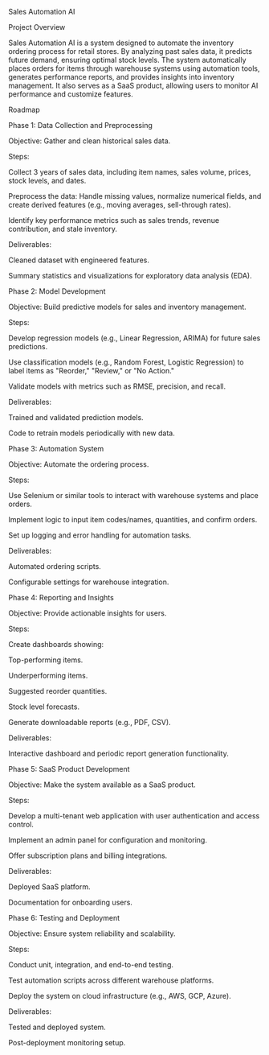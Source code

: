 Sales Automation AI

Project Overview

Sales Automation AI is a system designed to automate the inventory ordering process for retail stores. By analyzing past sales data, it predicts future demand, ensuring optimal stock levels. The system automatically places orders for items through warehouse systems using automation tools, generates performance reports, and provides insights into inventory management. It also serves as a SaaS product, allowing users to monitor AI performance and customize features.

Roadmap

Phase 1: Data Collection and Preprocessing

Objective: Gather and clean historical sales data.

Steps:

Collect 3 years of sales data, including item names, sales volume, prices, stock levels, and dates.

Preprocess the data: Handle missing values, normalize numerical fields, and create derived features (e.g., moving averages, sell-through rates).

Identify key performance metrics such as sales trends, revenue contribution, and stale inventory.

Deliverables:

Cleaned dataset with engineered features.

Summary statistics and visualizations for exploratory data analysis (EDA).

Phase 2: Model Development

Objective: Build predictive models for sales and inventory management.

Steps:

Develop regression models (e.g., Linear Regression, ARIMA) for future sales predictions.

Use classification models (e.g., Random Forest, Logistic Regression) to label items as "Reorder," "Review," or "No Action."

Validate models with metrics such as RMSE, precision, and recall.

Deliverables:

Trained and validated prediction models.

Code to retrain models periodically with new data.

Phase 3: Automation System

Objective: Automate the ordering process.

Steps:

Use Selenium or similar tools to interact with warehouse systems and place orders.

Implement logic to input item codes/names, quantities, and confirm orders.

Set up logging and error handling for automation tasks.

Deliverables:

Automated ordering scripts.

Configurable settings for warehouse integration.

Phase 4: Reporting and Insights

Objective: Provide actionable insights for users.

Steps:

Create dashboards showing:

Top-performing items.

Underperforming items.

Suggested reorder quantities.

Stock level forecasts.

Generate downloadable reports (e.g., PDF, CSV).

Deliverables:

Interactive dashboard and periodic report generation functionality.

Phase 5: SaaS Product Development

Objective: Make the system available as a SaaS product.

Steps:

Develop a multi-tenant web application with user authentication and access control.

Implement an admin panel for configuration and monitoring.

Offer subscription plans and billing integrations.

Deliverables:

Deployed SaaS platform.

Documentation for onboarding users.

Phase 6: Testing and Deployment

Objective: Ensure system reliability and scalability.

Steps:

Conduct unit, integration, and end-to-end testing.

Test automation scripts across different warehouse platforms.

Deploy the system on cloud infrastructure (e.g., AWS, GCP, Azure).

Deliverables:

Tested and deployed system.

Post-deployment monitoring setup.